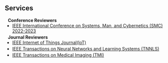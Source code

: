 ## Services

<h4 style="margin:0 10px 0;">Conference Reviewers</h4>

<ul style="margin:0 0 3px;">
  <li><a href="https://www.ieeesmc.org/"><autocolor>IEEE International Conference on Systems, Man, and Cybernetics (SMC) 2022-2023</autocolor></a></li>
</ul>

<h4 style="margin:0 10px 0;">Journal Reviewers</h4>

<ul style="margin:0 0 3px;">
  <li><a href="https://ieee-iotj.org/"><autocolor>IEEE Internet of Things Journal(IoT)</autocolor></a></li>
</ul>

<ul style="margin:0 0 3px;">
  <li><a href="https://ieeexplore.ieee.org/xpl/RecentIssue.jsp?punumber=5962385"><autocolor>IEEE Transactions on Neural Networks and Learning Systems (TNNLS)</autocolor></a></li>
</ul>

<ul style="margin:0 0 3px;">
  <li><a href="https://ieeexplore.ieee.org/xpl/RecentIssue.jsp?punumber=5962385"><autocolor>IEEE Transactions on Medical Imaging (TMI)</autocolor></a></li>
</ul>

